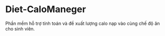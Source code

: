 # Diet-CaloManeger
Phần mềm hỗ trợ tính toán và đề xuất lượng calo nạp vào cùng chế độ ăn cho sinh viên.
